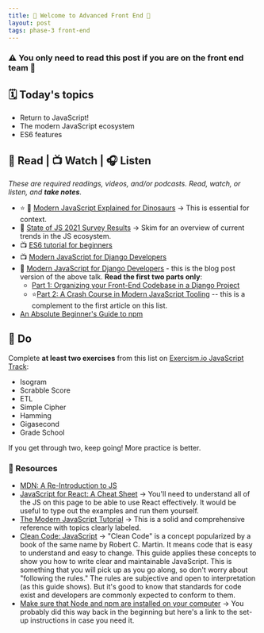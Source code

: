 ```yaml
---
title: 🦊 Welcome to Advanced Front End 🦊
layout: post
tags: phase-3 front-end
---
```


### ⚠️ You only need to read this post if you are on the front end team 🦊

## 🗓️ Today's topics

- Return to JavaScript!
- The modern JavaScript ecosystem
- ES6 features

## 📖 Read | 📺 Watch | 🎧 Listen

_These are required readings, videos, and/or podcasts. Read, watch, or listen, and **take notes**._

- ⭐ 📖 [Modern JavaScript Explained for Dinosaurs](https://medium.com/the-node-js-collection/modern-javascript-explained-for-dinosaurs-f695e9747b70) -> This is essential for context.
- 📖 [State of JS 2021 Survey Results](https://2021.stateofjs.com/en-US/) -> Skim for an overview of current trends in the JS ecosystem.
- 📺 [ES6 tutorial for beginners](https://www.youtube.com/watch?v=WZQc7RUAg18)
- 📺 [Modern JavaScript for Django Developers](https://2021.djangocon.us/talks/modern-javascript-for-django-developers/)
- 📖 [Modern JavaScript for Django Developers](https://www.saaspegasus.com/guides/modern-javascript-for-django-developers/) - this is the blog post version of the above talk. **Read the first two parts only**:
    - [Part 1: Organizing your Front-End Codebase in a Django Project](https://www.saaspegasus.com/guides/modern-javascript-for-django-developers/client-server-architectures/)
    - ⭐[Part 2: A Crash Course in Modern JavaScript Tooling](https://www.saaspegasus.com/guides/modern-javascript-for-django-developers/javascript-tooling/) -- this is a complement to the first article on this list.
- [An Absolute Beginner's Guide to npm](https://nodesource.com/blog/an-absolute-beginners-guide-to-using-npm/)

## 🎯 Do

Complete **at least two exercises** from this list on [Exercism.io JavaScript Track](https://exercism.org/tracks/javascript):

- Isogram
- Scrabble Score
- ETL
- Simple Cipher
- Hamming
- Gigasecond
- Grade School

If you get through two, keep going! More practice is better.

### 🔖 Resources

- [MDN: A Re-Introduction to JS](https://developer.mozilla.org/en-US/docs/Web/JavaScript/A_re-introduction_to_JavaScript)
- [JavaScript for React: A Cheat Sheet](https://github.com/Momentum-Team-12/notes/blob/main/js-for-react.md) -> You'll need to understand all of the JS on this page to be able to use React effectively. It would be useful to type out the examples and run them yourself.
- [The Modern JavaScript Tutorial](https://javascript.info/) -> This is a solid and comprehensive reference with topics clearly labeled.
- [Clean Code: JavaScript](https://github.com/ryanmcdermott/clean-code-javascript) -> "Clean Code" is a concept popularized by a book of the same name by Robert C. Martin. It means code that is easy to understand and easy to change. This guide applies these concepts to show you how to write clear and maintainable JavaScript. This is something that you will pick up as you go along, so don't worry about "following the rules." The rules are subjective and open to interpretation (as this guide shows). But it's good to know that standards for code exist and developers are commonly expected to conform to them.
- [Make sure that Node and npm are installed on your computer](https://www.notion.so/momentumlearn/Computer-Set-up-Instructions-42f17179ea9c4c769833cf9dc7890e20#b89bb0b7c4404417991b726e6735b8a9) -> You probably did this way back in the beginning but here's a link to the set-up instructions in case you need it.

